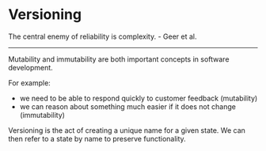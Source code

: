 # Versioning

The central enemy of reliability is complexity. -  Geer et al.

---

Mutability and immutability are both important concepts in software development.

For example:
* we need to be able to respond quickly to customer feedback (mutability)
* we can reason about something much easier if it does not change (immutability)

Versioning is the act of creating a unique name for a given state. We can then refer to a state by name to preserve functionality.